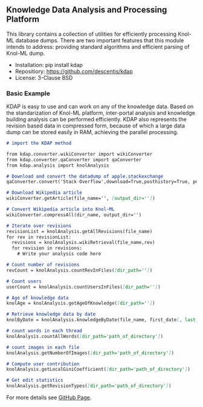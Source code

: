 ## Knowledge Data Analysis and Processing Platform

This library contains a collection of utilities for efficiently processing Knol-ML database dumps. There are two important features that this module intends to address: providing standard algorithms and efficient parsing of Knol-ML dump.


* Installation: pip install kdap
* Repositiory: https://github.com/descentis/kdap
* License: 3-Clause BSD

### Basic Example

KDAP is easy to use and can work on any of the knowledge data. Based on the standarization of Knol-ML platform, inter-portal analysis and knowledge building analysis can be performed efficiently. KDAP also represents the revision based data in compressed form, because of which a large data dump can be stored easily in RAM, achieving the parallel processing.

```markdown
# import the KDAP method

from kdap.converter.wikiConverter import wikiConverter
from kdap.converter.qaConverter import qaConverter
from kdap.analysis import knolAnalysis

# Download and convert the datadump of apple.stackexchange
qaConverter.convert('Stack Overflow',download=True,posthistory=True, post=True)

# Download Wikipedia article
wikiConverter.getArticle(file_name='', [output_dir=''])

# Convert Wikipedia article into Knol-ML
wikiConverter.compressAll(dir_name, output_dir='')

# Iterate over revisions
revisionList = knolAnalysis.getAllRevisions(file_name)
for rev in revisionList:
  revisions = knolAnalysis.wikiRetrieval(file_name,rev)
  for revision in revisions:
    # Write your analysis code here

# Count number of revisions
revCount = knolAnalysis.countRevInFiles([dir_path=''])

# Count users
userCount = knolAnalysis.countUsersInFiles([dir_path=''])

# Age of knowledge data
knolAge = knolAnalysis.getAgeOfKnowledge([dir_path=''])

# Retrieve knowledge data by date
knolByDate = knolAnalysis.knowledgeByDate(file_name, first_date[, last_date])

# count words in each thread
knolAnalysis.countAllWords([dir_path='path_of_directory'])

# count images in each file
knolAnalysis.getNumberOfImages([dir_path='path_of_directory'])

# Compute user contribution
knolAnalysis.getLocalGiniCoefficient([dir_path='path_of_directory'])

# Get edit statistics
knolAnalysis.getRevisionTypes([dir_path='path_of_directory'])

```
For more details see [GitHub Page](https://github.com/descentis/kdap).
